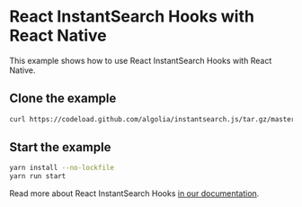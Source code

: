 # React InstantSearch Hooks with React Native

This example shows how to use React InstantSearch Hooks with React Native.

## Clone the example

```sh
curl https://codeload.github.com/algolia/instantsearch.js/tar.gz/master | tar -xz --strip=2 instantsearch.js-master/examples/react-hooks/react-native
```

## Start the example

```sh
yarn install --no-lockfile
yarn run start
```

Read more about React InstantSearch Hooks [in our documentation](https://www.algolia.com/doc/guides/building-search-ui/what-is-instantsearch/react-hooks/).

